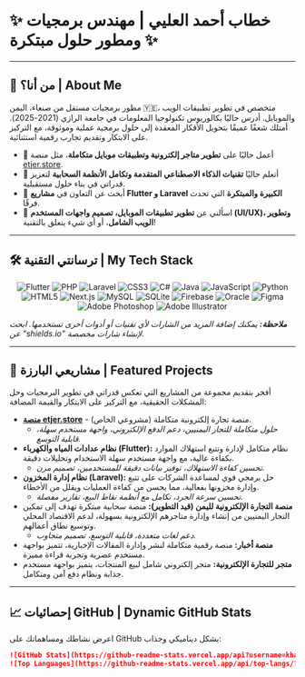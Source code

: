 # ✨ خطاب أحمد العليي | مهندس برمجيات ومطور حلول مبتكرة ✨

---

## 🚀 من أنا؟ | About Me

مطور برمجيات مستقل من صنعاء، اليمن 🇾🇪، متخصص في تطوير تطبيقات الويب والموبايل. أدرس حاليًا بكالوريوس تكنولوجيا المعلومات في جامعة الرازي (2021-2025). أمتلك شغفًا عميقًا بتحويل الأفكار المعقدة إلى حلول برمجية عملية وموثوقة، مع التركيز على الابتكار وتقديم تجارب رقمية استثنائية.

*   🔭 أعمل حاليًا على **تطوير متاجر إلكترونية وتطبيقات موبايل متكاملة**، مثل منصة [etjer.store](https://www.etjer.store/).
*   🌱 أتعلم حاليًا **تقنيات الذكاء الاصطناعي المتقدمة وتكامل الأنظمة السحابية** لتعزيز قدراتي في بناء حلول مستقبلية.
*   👯 أبحث عن التعاون في **مشاريع Flutter و Laravel الكبيرة والمبتكرة** التي تحدث فرقًا.
*   💬 اسألني عن **تطوير تطبيقات الموبايل، تصميم واجهات المستخدم (UI/UX)، وتطوير الويب الشامل**، أو أي شيء يتعلق بالتقنية!

---

## 🛠️ ترسانتي التقنية | My Tech Stack

<p align="center">
  <img src="https://img.shields.io/badge/Flutter-02569B?style=for-the-badge&logo=flutter&logoColor=white" alt="Flutter"/>
  <img src="https://img.shields.io/badge/PHP-777BB4?style=for-the-badge&logo=php&logoColor=white" alt="PHP"/>
  <img src="https://img.shields.io/badge/Laravel-FF2D20?style=for-the-badge&logo=laravel&logoColor=white" alt="Laravel"/>
  <img src="https://img.shields.io/badge/CSS3-1572B6?style=for-the-badge&logo=css3&logoColor=white" alt="CSS3"/>
  <img src="https://img.shields.io/badge/C%23-239120?style=for-the-badge&logo=c-sharp&logoColor=white" alt="C#"/>
  <img src="https://img.shields.io/badge/Java-007396?style=for-the-badge&logo=java&logoColor=white" alt="Java"/>
  <img src="https://img.shields.io/badge/JavaScript-F7DF1E?style=for-the-badge&logo=javascript&logoColor=black" alt="JavaScript"/>
  <img src="https://img.shields.io/badge/Python-3776AB?style=for-the-badge&logo=python&logoColor=white" alt="Python"/>
  <img src="https://img.shields.io/badge/HTML5-E34F26?style=for-the-badge&logo=html5&logoColor=white" alt="HTML5"/>
  <img src="https://img.shields.io/badge/Next.js-000000?style=for-the-badge&logo=next.js&logoColor=white" alt="Next.js"/>
  <img src="https://img.shields.io/badge/MySQL-4479A1?style=for-the-badge&logo=mysql&logoColor=white" alt="MySQL"/>
  <img src="https://img.shields.io/badge/SQLite-07405E?style=for-the-badge&logo=sqlite&logoColor=white" alt="SQLite"/>
  <img src="https://img.shields.io/badge/Firebase-FFCA28?style=for-the-badge&logo=firebase&logoColor=black" alt="Firebase"/>
  <img src="https://img.shields.io/badge/Oracle-F80000?style=for-the-badge&logo=oracle&logoColor=white" alt="Oracle"/>
  <img src="https://img.shields.io/badge/Figma-F24E1E?style=for-the-badge&logo=figma&logoColor=white" alt="Figma"/>
  <img src="https://img.shields.io/badge/Adobe%20Photoshop-31A8FF?style=for-the-badge&logo=adobe-photoshop&logoColor=white" alt="Adobe Photoshop"/>
  <img src="https://img.shields.io/badge/Adobe%20Illustrator-FF9A00?style=for-the-badge&logo=adobe-illustrator&logoColor=white" alt="Adobe Illustrator"/>
</p>

_**ملاحظة:** يمكنك إضافة المزيد من الشارات لأي تقنيات أو أدوات أخرى تستخدمها. ابحث عن "shields.io" لإنشاء شارات مخصصة._

---

## 🚀 مشاريعي البارزة | Featured Projects

أفخر بتقديم مجموعة من المشاريع التي تعكس قدراتي في تطوير البرمجيات وحل المشكلات الحقيقية، مع التركيز على الابتكار والقيمة المضافة:

*   **[منصة etjer.store](https://www.etjer.store/)** - منصة تجارة إلكترونية متكاملة (مشروعي الخاص).
    *   _حلول متكاملة للتجار اليمنيين، دعم الدفع الإلكتروني، واجهة مستخدم سهلة، قابلية التوسع._
*   **نظام عدادات المياه والكهرباء (Flutter):** نظام متكامل لإدارة وتتبع استهلاك الموارد بكفاءة عالية، مع واجهة مستخدم سهلة الاستخدام وتحليلات دقيقة.
    *   _تحسين كفاءة الاستهلاك، توفير بيانات دقيقة للمستخدمين، تصميم مرن._
*   **نظام إدارة المخزون (Laravel):** حل برمجي قوي لمساعدة الشركات على تتبع وإدارة مخزونها بفعالية، مما يحسن من كفاءة العمليات ويقلل من الأخطاء.
    *   _تحسين سرعة الجرد، تكامل مع أنظمة نقاط البيع، تقارير مفصلة._
*   **منصة التجارة الإلكترونية لليمن (قيد التطوير):** منصة سحابية مبتكرة تهدف إلى تمكين التجار اليمنيين من إنشاء وإدارة متاجرهم الإلكترونية بسهولة، لدعم الاقتصاد المحلي وتوسيع نطاق أعمالهم.
    *   _دعم لغات متعددة، قابلية التوسع، تصميم متجاوب._
*   **منصة أخبار:** منصة رقمية متكاملة لنشر وإدارة المقالات الإخبارية، تتميز بواجهة مستخدم عصرية وتجربة قراءة مميزة.
*   **متجر للتجارة الإلكترونية:** متجر إلكتروني شامل لبيع المنتجات، يتميز بواجهة مستخدم جذابة ونظام دفع آمن ومتكامل.

---

## 📈 إحصائيات GitHub | Dynamic GitHub Stats

اعرض نشاطك ومساهماتك على GitHub بشكل ديناميكي وجذاب:

```markdown
![GitHub Stats](https://github-readme-stats.vercel.app/api?username=khatab2024&show_icons=true&theme=radical&count_private=true)
![Top Languages](https://github-readme-stats.vercel.app/api/top-langs/?username=khatab2024&layout=compact&theme=radical)
